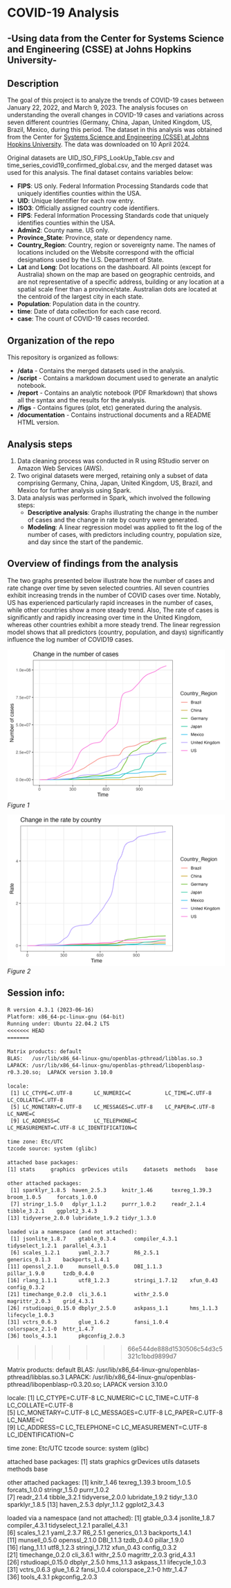 # COVID-19 Analysis

## -Using data from the Center for Systems Science and Engineering (CSSE) at Johns Hopkins University-

## Description

The goal of this project is to analyze the trends of COVID-19 cases between January 22, 2022, and March 9, 2023. The analysis focuses on understanding the overall changes in COVID-19 cases and variations across seven different countries (Germany, China, Japan, United Kingdom, US, Brazil, Mexico, during this period. The dataset in this analysis was obtained from the Center for [Systems Science and Engineering (CSSE) at Johns Hopkins University](https://github.com/CSSEGISandData/COVID-19/tree/4360e50239b4eb6b22f3a1759323748f36752177/csse_covid_19_data). The data was downloaded on 10 April 2024.

Original datasets are UID_ISO_FIPS_LookUp_Table.csv and time_series_covid19_confirmed_global.csv, and the merged dataset was used for this analysis. The final dataset contains variables below:

-   **FIPS**: US only. Federal Information Processing Standards code that uniquely identifies counties within the USA.
-   **UID**: Unique Identifier for each row entry.
-   **ISO3**: Officially assigned country code identifiers.
-   **FIPS**: Federal Information Processing Standards code that uniquely identifies counties within the USA.
-   **Admin2**: County name. US only.
-   **Province_State**: Province, state or dependency name.
-   **Country_Region**: Country, region or sovereignty name. The names of locations included on the Website correspond with the official designations used by the U.S. Department of State.
-   **Lat** and **Long**: Dot locations on the dashboard. All points (except for Australia) shown on the map are based on geographic centroids, and are not representative of a specific address, building or any location at a spatial scale finer than a province/state. Australian dots are located at the centroid of the largest city in each state.
-   **Population**: Population data in the country.
-   **time**: Date of data collection for each case record.
-   **case**: The count of COVID-19 cases recorded.


## Organization of the repo

This repository is organized as follows:

-   **/data** - Contains the merged datasets used in the analysis.
-   **/script** - Contains a markdown document used to generate an analytic notebook.
-   **/report** - Contains an analytic notebook (PDF Rmarkdown) that shows all the syntax and the results for the analysis.
-   **/figs** - Contains figures (plot, etc) generated during the analysis.
-   **/documentation** - Contains instructional documents and a README HTML version.


## Analysis steps

1.  Data cleaning process was conducted in R using RStudio server on Amazon Web Services (AWS).
2.  Two original datasets were merged, retaining only a subset of data comprising Germany, China, Japan, United Kingdom, US, Brazil, and Mexico for further analysis using Spark.
3.  Data analysis was performed in Spark, which involved the following steps:
    -   **Descriptive analysis**: Graphs illustrating the change in the number of cases and the change in rate by country were generated.
    -   **Modeling**: A linear regression model was applied to fit the log of the number of cases, with predictors including country, population size, and day since the start of the pandemic.
    

## Overview of findings from the analysis

The two graphs presented below illustrate how the number of cases and rate change over time by seven selected countries. All seven countries exhibit increasing trends in the number of COVID cases over time. Notably, US has experienced particularly rapid increases in the number of cases, while other countries show a more steady trend. Also, The rate of cases is significantly and rapidly increasing over time in the United Kingdom, whereas other countries exhibit a more steady trend. The linear regression model shows that all predictors (country, population, and days) significantly influence the log number of COVID19 cases.

![](figs/plot_change_case.png)
*Figure 1*

![](figs/plot_change_rate.png)
*Figure 2*


## Session info:
```
R version 4.3.1 (2023-06-16)
Platform: x86_64-pc-linux-gnu (64-bit)
Running under: Ubuntu 22.04.2 LTS
<<<<<<< HEAD
=======

Matrix products: default
BLAS:   /usr/lib/x86_64-linux-gnu/openblas-pthread/libblas.so.3 
LAPACK: /usr/lib/x86_64-linux-gnu/openblas-pthread/libopenblasp-r0.3.20.so;  LAPACK version 3.10.0

locale:
 [1] LC_CTYPE=C.UTF-8       LC_NUMERIC=C           LC_TIME=C.UTF-8        LC_COLLATE=C.UTF-8    
 [5] LC_MONETARY=C.UTF-8    LC_MESSAGES=C.UTF-8    LC_PAPER=C.UTF-8       LC_NAME=C             
 [9] LC_ADDRESS=C           LC_TELEPHONE=C         LC_MEASUREMENT=C.UTF-8 LC_IDENTIFICATION=C   

time zone: Etc/UTC
tzcode source: system (glibc)

attached base packages:
[1] stats     graphics  grDevices utils     datasets  methods   base     

other attached packages:
 [1] sparklyr_1.8.5  haven_2.5.3     knitr_1.46      texreg_1.39.3   broom_1.0.5     forcats_1.0.0  
 [7] stringr_1.5.0   dplyr_1.1.2     purrr_1.0.2     readr_2.1.4     tibble_3.2.1    ggplot2_3.4.3  
[13] tidyverse_2.0.0 lubridate_1.9.2 tidyr_1.3.0    

loaded via a namespace (and not attached):
 [1] jsonlite_1.8.7    gtable_0.3.4      compiler_4.3.1    tidyselect_1.2.1  parallel_4.3.1   
 [6] scales_1.2.1      yaml_2.3.7        R6_2.5.1          generics_0.1.3    backports_1.4.1  
[11] openssl_2.1.0     munsell_0.5.0     DBI_1.1.3         pillar_1.9.0      tzdb_0.4.0       
[16] rlang_1.1.1       utf8_1.2.3        stringi_1.7.12    xfun_0.43         config_0.3.2     
[21] timechange_0.2.0  cli_3.6.1         withr_2.5.0       magrittr_2.0.3    grid_4.3.1       
[26] rstudioapi_0.15.0 dbplyr_2.5.0      askpass_1.1       hms_1.1.3         lifecycle_1.0.3  
[31] vctrs_0.6.3       glue_1.6.2        fansi_1.0.4       colorspace_2.1-0  httr_1.4.7       
[36] tools_4.3.1       pkgconfig_2.0.3
```
>>>>>>> 66e544de888d1530506c54d3c5321c1bbd9899d7

Matrix products: default
BLAS:   /usr/lib/x86_64-linux-gnu/openblas-pthread/libblas.so.3 
LAPACK: /usr/lib/x86_64-linux-gnu/openblas-pthread/libopenblasp-r0.3.20.so;  LAPACK version 3.10.0

locale:
 [1] LC_CTYPE=C.UTF-8       LC_NUMERIC=C           LC_TIME=C.UTF-8        LC_COLLATE=C.UTF-8    
 [5] LC_MONETARY=C.UTF-8    LC_MESSAGES=C.UTF-8    LC_PAPER=C.UTF-8       LC_NAME=C             
 [9] LC_ADDRESS=C           LC_TELEPHONE=C         LC_MEASUREMENT=C.UTF-8 LC_IDENTIFICATION=C   

time zone: Etc/UTC
tzcode source: system (glibc)

attached base packages:
[1] stats     graphics  grDevices utils     datasets  methods   base     

other attached packages:
 [1] knitr_1.46      texreg_1.39.3   broom_1.0.5     forcats_1.0.0   stringr_1.5.0   purrr_1.0.2    
 [7] readr_2.1.4     tibble_3.2.1    tidyverse_2.0.0 lubridate_1.9.2 tidyr_1.3.0     sparklyr_1.8.5 
[13] haven_2.5.3     dplyr_1.1.2     ggplot2_3.4.3  

loaded via a namespace (and not attached):
 [1] gtable_0.3.4      jsonlite_1.8.7    compiler_4.3.1    tidyselect_1.2.1  parallel_4.3.1   
 [6] scales_1.2.1      yaml_2.3.7        R6_2.5.1          generics_0.1.3    backports_1.4.1  
[11] munsell_0.5.0     openssl_2.1.0     DBI_1.1.3         tzdb_0.4.0        pillar_1.9.0     
[16] rlang_1.1.1       utf8_1.2.3        stringi_1.7.12    xfun_0.43         config_0.3.2     
[21] timechange_0.2.0  cli_3.6.1         withr_2.5.0       magrittr_2.0.3    grid_4.3.1       
[26] rstudioapi_0.15.0 dbplyr_2.5.0      hms_1.1.3         askpass_1.1       lifecycle_1.0.3  
[31] vctrs_0.6.3       glue_1.6.2        fansi_1.0.4       colorspace_2.1-0  httr_1.4.7       
[36] tools_4.3.1       pkgconfig_2.0.3      
```
